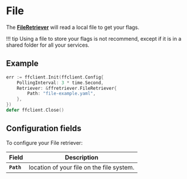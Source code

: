 # File
The [**FileRetriever**](https://pkg.go.dev/github.com/thomaspoignant/go-feature-flag#FileRetriever) will read a local file to get your flags.

!!! tip
    Using a file to store your flags is not recommend, except if it is in a shared folder for all your services.

## Example
```go linenums="1"
err := ffclient.Init(ffclient.Config{
    PollingInterval: 3 * time.Second,
    Retriever: &ffretriever.FileRetriever{
        Path: "file-example.yaml",
    },
})
defer ffclient.Close()
```

## Configuration fields
To configure your File retriever:

| Field | Description |
|---|---|
|**`Path`**| location of your file on the file system.|
